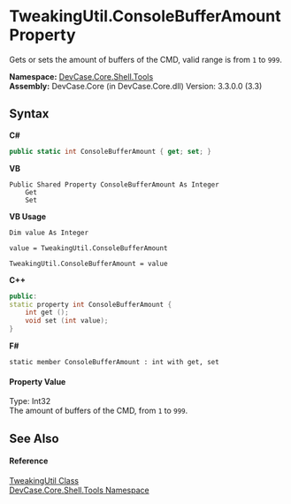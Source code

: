 # TweakingUtil.ConsoleBufferAmount Property 
 

Gets or sets the amount of buffers of the CMD, valid range is from `1` to `999`.

**Namespace:**&nbsp;<a href="N_DevCase_Core_Shell_Tools">DevCase.Core.Shell.Tools</a><br />**Assembly:**&nbsp;DevCase.Core (in DevCase.Core.dll) Version: 3.3.0.0 (3.3)

## Syntax

**C#**<br />
``` C#
public static int ConsoleBufferAmount { get; set; }
```

**VB**<br />
``` VB
Public Shared Property ConsoleBufferAmount As Integer
	Get
	Set
```

**VB Usage**<br />
``` VB Usage
Dim value As Integer

value = TweakingUtil.ConsoleBufferAmount

TweakingUtil.ConsoleBufferAmount = value
```

**C++**<br />
``` C++
public:
static property int ConsoleBufferAmount {
	int get ();
	void set (int value);
}
```

**F#**<br />
``` F#
static member ConsoleBufferAmount : int with get, set

```


#### Property Value
Type: Int32<br />The amount of buffers of the CMD, from `1` to `999`.

## See Also


#### Reference
<a href="T_DevCase_Core_Shell_Tools_TweakingUtil">TweakingUtil Class</a><br /><a href="N_DevCase_Core_Shell_Tools">DevCase.Core.Shell.Tools Namespace</a><br />